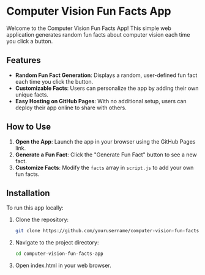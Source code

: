 # Computer Vision Fun Facts App

Welcome to the Computer Vision Fun Facts App! This simple web application generates random fun facts about computer vision each time you click a button.

## Features

- **Random Fun Fact Generation**: Displays a random, user-defined fun fact each time you click the button.
- **Customizable Facts**: Users can personalize the app by adding their own unique facts.
- **Easy Hosting on GitHub Pages**: With no additional setup, users can deploy their app online to share with others.

## How to Use

1. **Open the App**: Launch the app in your browser using the GitHub Pages link.
2. **Generate a Fun Fact**: Click the "Generate Fun Fact" button to see a new fact.
3. **Customize Facts**: Modify the `facts` array in `script.js` to add your own fun facts.

## Installation

To run this app locally:

1. Clone the repository:
   ```bash
   git clone https://github.com/yourusername/computer-vision-fun-facts-app.git

2. Navigate to the project directory:
   ```bash
   cd computer-vision-fun-facts-app

3. Open index.html in your web browser.

 
